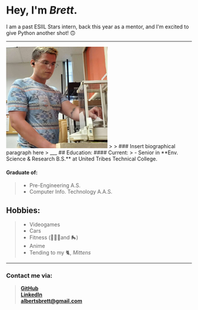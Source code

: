 # Hey, I'm *Brett*.
I am a past ESIIL Stars intern, back this year as a mentor, and I'm excited to give Python another shot! 🙃  
___
<img src="Brett.jpg" width="275" height="275">
> 
> ### Insert biographical paragraph here
> 
___
## Education:
#### Current: 
> - Senior in **Env. Science & Research B.S.** at United Tribes Technical College.

#### Graduate of:
> - Pre-Engineering A.S. 
> - Computer Info. Technology A.A.S.

## Hobbies:
> - Videogames
> - Cars
> - Fitness (🏋🏼‍♂️and 🛼)
> - Anime
> - Tending to my 🐈, *Mittens*

___

### **Contact me via:**
> <a href="https://github.com/Wakunza" target="_blank">**GitHub**</a>  
> <a href="https://www.linkedin.com/in/brettalberts/" target="_blank">**LinkedIn**</a>  
> <a href="albertsbrett@gmail.com"> **albertsbrett@gmail.com** </a>  

